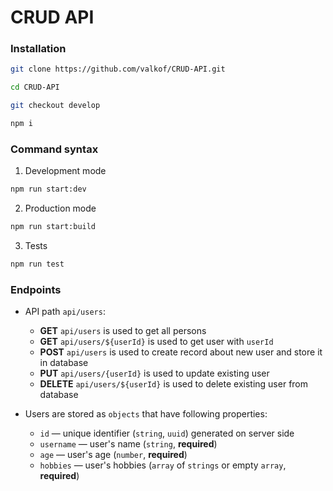 # CRUD API

### Installation

```bash
git clone https://github.com/valkof/CRUD-API.git
```
```bash
cd CRUD-API
```
```bash
git checkout develop
```
```bash
npm i
```

### Command syntax

1. Development mode

```bash
npm run start:dev
```

2. Production mode

```bash
npm run start:build
```

3. Tests

```bash
npm run test
```


### Endpoints

- API path `api/users`:

  - **GET** `api/users` is used to get all persons
  - **GET** `api/users/${userId}` is used to get user with `userId`
  - **POST** `api/users` is used to create record about new user and store it in database
  - **PUT** `api/users/{userId}` is used to update existing user
  - **DELETE** `api/users/${userId}` is used to delete existing user from database

- Users are stored as `objects` that have following properties:
    - `id` — unique identifier (`string`, `uuid`) generated on server side
    - `username` — user's name (`string`, **required**)
    - `age` — user's age (`number`, **required**)
    - `hobbies` — user's hobbies (`array` of `strings` or empty `array`, **required**)
